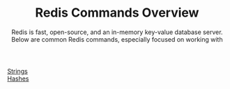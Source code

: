<!DOCTYPE html>
<html lang="en">
<head>
    <meta charset="UTF-8">
    <meta name="viewport" content="width=device-width, initial-scale=1.0">
</head>
<body>
    <header>
        <h1>Redis Commands Overview</h1>
        <p>Redis is fast, open-source, and an in-memory key-value database server. Below are common Redis commands, especially focused on working with </p>
    </header>
    <section>
    <a href="https://github.com/Villva-vinoth/redis-server/blob/master/string.md"> Strings </a>
    <br>
    <a href="https://github.com/Villva-vinoth/redis-server/blob/master/hashes.md"> Hashes </a>
    </section>
</body>
</html>
